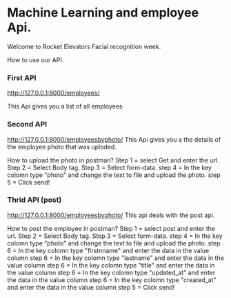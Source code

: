 # Machine Learning and employee Api.

Welcome to Rocket Elevators Facial recognition week.

How to use our API.



### First API
http://127.0.0.1:8000/employees/

This Api gives you a list of all employees 
### Second API
http://127.0.0.1:8000/employeesbyphoto/
This Api gives you a the details of the employee photo that was uploded.

How to upload the photo in postman?
Step 1 = select Get and enter the url.
Step 2 = Select Body tag.
Step 3 = Select form-data.
step 4 = In the key colomn type "photo" and change the text to file and upload the photo.
step 5 = Click send!

### Thrid API (post)
http://127.0.0.1:8000/employeesbyphoto/
This api deals with the post api.

How to post the employee in postman?
Step 1 = select post and enter the url.
Step 2 = Select Body tag.
Step 3 = Select form-data.
step 4 = In the key colomn type "photo" and change the text to file and upload the photo.
step 6 = In the key colomn type "firstnname" and enter the data in the value column
step 6 = In the key colomn type "lastname" and enter the data in the value column
step 6 = In the key colomn type "title" and enter the data in the value column
step 6 = In the key colomn type "updated_at" and enter the data in the value column 
step 6 = In the key colomn type "created_at" and enter the data in the value column
step 5 = Click send!

